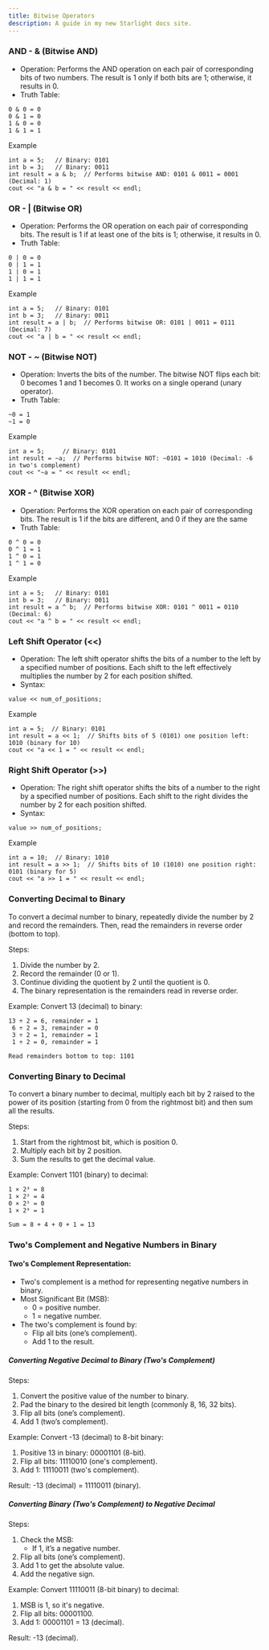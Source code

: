 ```yaml
---
title: Bitwise Operators
description: A guide in my new Starlight docs site.
---
```


### AND - & (Bitwise AND)
- Operation: Performs the AND operation on each pair of corresponding bits of two numbers. The result is 1 only if both bits are 1; otherwise, it results in 0.
- Truth Table:
```
0 & 0 = 0
0 & 1 = 0
1 & 0 = 0
1 & 1 = 1
```
Example
```
int a = 5;   // Binary: 0101
int b = 3;   // Binary: 0011
int result = a & b;  // Performs bitwise AND: 0101 & 0011 = 0001 (Decimal: 1)
cout << "a & b = " << result << endl;
```
###  OR - | (Bitwise OR)
- Operation: Performs the OR operation on each pair of corresponding bits. The result is 1 if at least one of the bits is 1; otherwise, it results in 0.
- Truth Table:
```
0 | 0 = 0
0 | 1 = 1
1 | 0 = 1
1 | 1 = 1
```
Example
```
int a = 5;   // Binary: 0101
int b = 3;   // Binary: 0011
int result = a | b;  // Performs bitwise OR: 0101 | 0011 = 0111 (Decimal: 7)
cout << "a | b = " << result << endl;
```
###  NOT - ~ (Bitwise NOT)
- Operation: Inverts the bits of the number. The bitwise NOT flips each bit: 0 becomes 1 and 1 becomes 0. It works on a single operand (unary operator).
- Truth Table:
```
~0 = 1
~1 = 0
```
Example
```
int a = 5;     // Binary: 0101
int result = ~a;  // Performs bitwise NOT: ~0101 = 1010 (Decimal: -6 in two's complement)
cout << "~a = " << result << endl;
```
###  XOR - ^ (Bitwise XOR)
- Operation: Performs the XOR operation on each pair of corresponding bits. The result is 1 if the bits are different, and 0 if they are the same
- Truth Table:
```
0 ^ 0 = 0
0 ^ 1 = 1
1 ^ 0 = 1
1 ^ 1 = 0
```
Example
```
int a = 5;   // Binary: 0101
int b = 3;   // Binary: 0011
int result = a ^ b;  // Performs bitwise XOR: 0101 ^ 0011 = 0110 (Decimal: 6)
cout << "a ^ b = " << result << endl;
```
###  Left Shift Operator (<<)
- Operation: The left shift operator shifts the bits of a number to the left by a specified number of positions. Each shift to the left effectively multiplies the number by 2 for each position shifted.
- Syntax:
```
value << num_of_positions;
```
Example
```
int a = 5;  // Binary: 0101
int result = a << 1;  // Shifts bits of 5 (0101) one position left: 1010 (binary for 10)
cout << "a << 1 = " << result << endl;
```
###  Right Shift Operator (>>)
- Operation: The right shift operator shifts the bits of a number to the right by a specified number of positions. Each shift to the right divides the number by 2 for each position shifted.
- Syntax:
```
value >> num_of_positions;
```
Example
```
int a = 10;  // Binary: 1010
int result = a >> 1;  // Shifts bits of 10 (1010) one position right: 0101 (binary for 5)
cout << "a >> 1 = " << result << endl;
```
###   Converting Decimal to Binary
To convert a decimal number to binary, repeatedly divide the number by 2 and record the remainders. Then, read the remainders in reverse order (bottom to top).

Steps:

1. Divide the number by 2.
2. Record the remainder (0 or 1).
3. Continue dividing the quotient by 2 until the quotient is 0.
4. The binary representation is the remainders read in reverse order.

Example: Convert 13 (decimal) to binary:
```
13 ÷ 2 = 6, remainder = 1
 6 ÷ 2 = 3, remainder = 0
 3 ÷ 2 = 1, remainder = 1
 1 ÷ 2 = 0, remainder = 1

Read remainders bottom to top: 1101
```
### Converting Binary to Decimal
To convert a binary number to decimal, multiply each bit by 2 raised to the power of its position (starting from 0 from the rightmost bit) and then sum all the results.

Steps:
1. Start from the rightmost bit, which is position 0.
2. Multiply each bit by 2 position.
3. Sum the results to get the decimal value.

Example: Convert 1101 (binary) to decimal:
```
1 × 2³ = 8
1 × 2² = 4
0 × 2¹ = 0
1 × 2⁰ = 1

Sum = 8 + 4 + 0 + 1 = 13
```
### Two's Complement and Negative Numbers in Binary
#### Two's Complement Representation:
- Two's complement is a method for representing negative numbers in binary.
- Most Significant Bit (MSB):
    - 0 = positive number.
    - 1 = negative number.
- The two's complement is found by:
    - Flip all bits (one’s complement).
    - Add 1 to the result.

##### Converting Negative Decimal to Binary (Two's Complement)
Steps:

1. Convert the positive value of the number to binary.
2. Pad the binary to the desired bit length (commonly 8, 16, 32 bits).
3. Flip all bits (one’s complement).
4. Add 1 (two’s complement).

Example: Convert -13 (decimal) to 8-bit binary:

1. Positive 13 in binary: 00001101 (8-bit).
2. Flip all bits: 11110010 (one's complement).
3. Add 1: 11110011 (two's complement).

Result: -13 (decimal) = 11110011 (binary).

##### Converting Binary (Two's Complement) to Negative Decimal
Steps:

1. Check the MSB:
    - If 1, it’s a negative number.
2. Flip all bits (one’s complement).
3. Add 1 to get the absolute value.
4. Add the negative sign.

Example: Convert 11110011 (8-bit binary) to decimal:

1. MSB is 1, so it's negative.
2. Flip all bits: 00001100.
3. Add 1: 00001101 = 13 (decimal).

Result: -13 (decimal).
